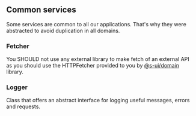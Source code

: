 ## Common services

Some services are common to all our applications. That's why they were abstracted to avoid duplication in all domains.

### Fetcher

You SHOULD not use any external library to make fetch of an external API as you should use the HTTPFetcher provided to you by [@s-ui/domain] library.

### Logger

Class that offers an abstract interface for logging useful messages, errors and requests.

[@s-ui/domain]:https://www.npmjs.com/package/@s-ui/domain
[correct]:https://img.shields.io/badge/-OK-green.svg
[incorrect]:https://img.shields.io/badge/-KO-red.svg
[ddd-building-blocks]:https://github.com/we-learn-js/js-training/blob/master/src/slideshow/slides/DomainDrivenDesign.md#building-blocks